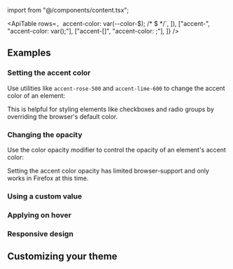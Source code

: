 import  from "@/components/content.tsx";

<ApiTable
  rows=`,
      `accent-color: var(--color-$); /* $ */`,
    ]),
    ["accent-<custom-property>", "accent-color: var(<custom-property>);"],
    ["accent-[<value>]", "accent-color: <value>;"],
  ]}
/>

## Examples

### Setting the accent color

Use utilities like `accent-rose-500` and `accent-lime-600` to change the accent color of an element:

This is helpful for styling elements like checkboxes and radio groups by overriding the browser's default color.

### Changing the opacity

Use the color opacity modifier to control the opacity of an element's accent color:

Setting the accent color opacity has limited browser-support and only works in Firefox at this time.

### Using a custom value

### Applying on hover

### Responsive design

## Customizing your theme